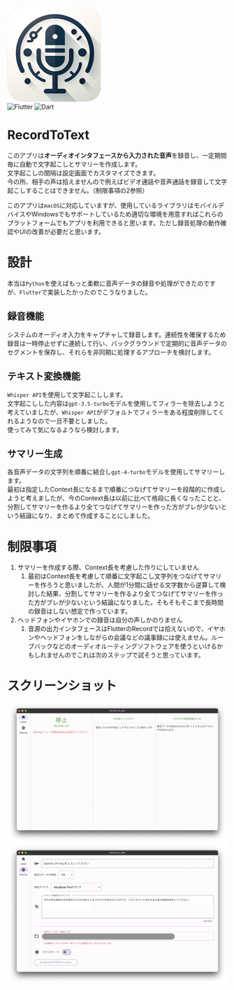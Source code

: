 ![アプリアイコン](assets/ic_launch.png)  
![Flutter](https://img.shields.io/badge/Flutter-02569B?logo=flutter&style=flat&logoColor=white)
![Dart](https://img.shields.io/badge/Dart-0175C2?logo=dart&style=flat&logoColor=white)

# RecordToText
このアプリは**オーディオインタフェースから入力された音声**を録音し、一定期間毎に自動で文字起こしとサマリーを作成します。  
文字起こしの間隔は設定画面でカスタマイズできます。  
今の所、相手の声は拾えませんので例えばビデオ通話や音声通話を録音して文字起こしすることはできません。（制限事項の2参照）

このアプリは`macOS`に対応していますが、使用しているライブラリはモバイルデバイスやWindowsでもサポートしているため適切な環境を用意すればこれらのプラットフォームでもアプリを利用できると思います。ただし録音処理の動作確認やUIの改善が必要だと思います。

# 設計
本当は`Python`を使えばもっと柔軟に音声データの録音や処理ができたのですが、`Flutter`で実装したかったのでこうなりました。

## 録音機能
システムのオーディオ入力をキャプチャして録音します。連続性を確保するため録音は一時停止せずに連続して行い、バックグラウンドで定期的に音声データのセグメントを保存し、それらを非同期に処理するアプローチを検討します。

## テキスト変換機能
`Whisper API`を使用して文字起こしします。  
文字起こしした内容は`gpt-3.5-turbo`モデルを使用してフィラーを除去しようと考えていましたが、`Whisper API`がデフォルトでフィラーをある程度削除してくれるようなので一旦不要としました。  
使ってみて気になるようなら検討します。

## サマリー生成
各音声データの文字列を順番に結合し`gpt-4-turbo`モデルを使用してサマリーします。  
最初は指定したContext長になるまで順番につなげてサマリーを段階的に作成しようと考えましたが、今のContext長は以前に比べて格段に長くなったことと、分割してサマリーを作るより全てつなげてサマリーを作った方がブレが少ないという結論になり、まとめて作成することにしました。  

# 制限事項
1. サマリーを作成する際、Context長を考慮した作りにしていません
   1. 最初はContext長を考慮して順番に文字起こし文字列をつなげてサマリーを作ろうと思いましたが、人間が1分間に話せる文字数から逆算して検討した結果、分割してサマリーを作るより全てつなげてサマリーを作った方がブレが少ないという結論になりました。そもそもそこまで長時間の録音はしない想定で作っています。
2. ヘッドフォンやイヤホンでの録音は自分の声しかのりません
   1. 音源の出力インタフェースはFlutterのRecordでは拾えないので、イヤホンやヘッドフォンをしながらの会議などの議事録には使えません。ループバックなどのオーディオルーティングソフトウェアを使うといけるかもしれませんのでこれは次のステップで試そうと思っています。

# スクリーンショット
![home](images/01_home.png)  
![settings](images/02_setting.png)  